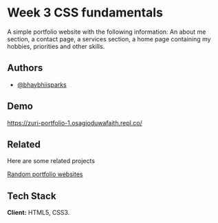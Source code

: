
# Week 3 CSS fundamentals

A simple portfolio website with the following information:
An about me section, a contact page, a services section, a home page 
containing my hobbies, priorities and other skills.


## Authors

- [@bhaybhiisparks](https://github.com/Bhaybhiisparks)



## Demo

https://zuri-portfolio-1.osagioduwafaith.repl.co/


## Related

Here are some related projects

[Random portfolio websites](https://www.invisionapp.com/inside-design/10-portfolio-websites-to-show-off-your-design-work/)


## Tech Stack

**Client:** HTML5, CSS3.




